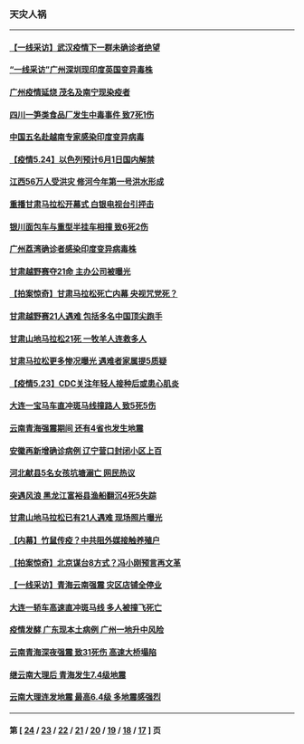 ### 天灾人祸
---
#### [【一线采访】武汉疫情下一群未确诊者绝望](../../pages/ncid280/n12975127.md) 
#### [“一线采访”广州深圳现印度英国变异毒株](../../pages/ncid280/n12974843.md) 
#### [广州疫情延烧 茂名及南宁现染疫者](../../pages/ncid280/n12974104.md) 
#### [四川一笋类食品厂发生中毒事件 致7死1伤](../../pages/ncid280/n12973458.md) 
#### [中国五名赴越南专家感染印度变异病毒](../../pages/ncid280/n12972512.md) 
#### [【疫情5.24】以色列预计6月1日国内解禁](../../pages/ncid280/n12971500.md) 
#### [江西56万人受洪灾 修河今年第一号洪水形成](../../pages/ncid280/n12971640.md) 
#### [重播甘肃马拉松开幕式 白银电视台引抨击](../../pages/ncid280/n12971510.md) 
#### [银川面包车与重型半挂车相撞 致6死2伤](../../pages/ncid280/n12971455.md) 
#### [广州荔湾确诊者感染印度变异病毒株](../../pages/ncid280/n12970727.md) 
#### [甘肃越野赛夺21命 主办公司被曝光](../../pages/ncid280/n12971060.md) 
#### [【拍案惊奇】甘肃马拉松死亡内幕 央视咒党死？](../../pages/ncid280/n12970786.md) 
#### [甘肃越野赛21人遇难 包括多名中国顶尖跑手](../../pages/ncid280/n12970288.md) 
#### [甘肃山地马拉松21死 一牧羊人连救多人](../../pages/ncid280/n12970413.md) 
#### [甘肃马拉松更多惨况曝光 遇难者家属提5质疑](../../pages/ncid280/n12969812.md) 
#### [【疫情5.23】CDC关注年轻人接种后或患心肌炎](../../pages/ncid280/n12969289.md) 
#### [大连一宝马车直冲斑马线撞路人 致5死5伤](../../pages/ncid280/n12969321.md) 
#### [云南青海强震期间 还有4省也发生地震](../../pages/ncid280/n12969249.md) 
#### [安徽再新增确诊病例 辽宁营口封闭小区上百](../../pages/ncid280/n12969683.md) 
#### [河北献县5名女孩坑塘溺亡 网民热议](../../pages/ncid280/n12969164.md) 
#### [突遇风浪 黑龙江富裕县渔船翻沉4死5失踪](../../pages/ncid280/n12969137.md) 
#### [甘肃山地马拉松已有21人遇难 现场照片曝光](../../pages/ncid280/n12968973.md) 
#### [【内幕】竹鼠传疫？中共阻外媒接触养殖户](../../pages/ncid280/n12952462.md) 
#### [【拍案惊奇】北京谋台8方式？冯小刚预言再文革](../../pages/ncid280/n12967173.md) 
#### [【一线采访】青海云南强震 灾区店铺全停业](../../pages/ncid280/n12967892.md) 
#### [大连一轿车高速直冲斑马线 多人被撞飞死亡](../../pages/ncid280/n12967707.md) 
#### [疫情发酵 广东现本土病例 广州一地升中风险](../../pages/ncid280/n12967197.md) 
#### [云南青海深夜强震 致31死伤 高速大桥塌陷](../../pages/ncid280/n12967039.md) 
#### [继云南大理后 青海发生7.4级地震](../../pages/ncid280/n12966663.md) 
#### [云南大理连发地震 最高6.4级 多地震感强烈](../../pages/ncid280/n12966197.md) 

---
#### 第 [ [24](./24.md) / [23](./23.md) / [22](./22.md) / [21](./21.md) / [20](./20.md) / [19](./19.md) / [18](./18.md) / [17](./17.md) ] 页

